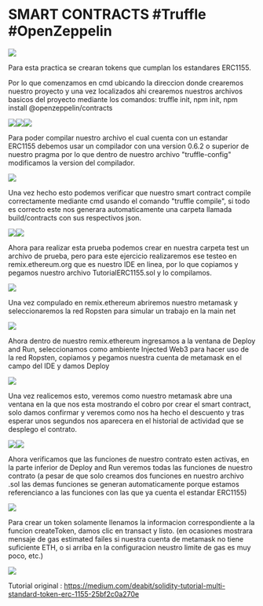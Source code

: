 # SMART CONTRACTS #Truffle #OpenZeppelin 

![](img/token1155.jpg)

Para esta practica se crearan tokens que cumplan los estandares ERC1155. 

Por lo que comenzamos en cmd ubicando la direccion donde crearemos nuestro proyecto y una vez localizados ahi crearemos nuestros archivos basicos del proyecto mediante los comandos: truffle init, npm init, npm install @openzeppelin/contracts

![](img/erc1155_01.png)![](img/erc1155_02.png)![](img/erc1155_03.png)

Para poder compilar nuestro archivo el cual cuenta con un estandar ERC1155 debemos usar un compilador con una version 0.6.2 o superior de nuestro pragma por lo que dentro de nuestro archivo "truffle-config" modificamos la version del compilador.

![](img/erc1155_04.png)

Una vez hecho esto podemos verificar que nuestro smart contract compile correctamente mediante cmd usando el comando "truffle compile", si todo es correcto este nos generara automaticamente una carpeta llamada build/contracts con sus respectivos json.

![](img/erc1155_05.png)![](img/erc1155_06.png)

Ahora para realizar esta prueba podemos crear en nuestra carpeta test un archivo de prueba, pero para este ejercicio realizaremos ese testeo en remix.ethereum.org que es nuestro IDE en linea, por lo que copiamos y pegamos nuestro archivo TutorialERC1155.sol y lo compilamos.

![](img/erc1155_07.png)

Una vez compulado en remix.ethereum abriremos nuestro metamask y seleccionaremos la red Ropsten para simular un trabajo en la main net

![](img/erc1155_08.png)

Ahora dentro de nuestro remix.ethereum ingresamos a la ventana de Deploy and Run, seleccionamos como ambiente Injected Web3 para hacer uso de la red Ropsten, copiamos y pegamos nuestra cuenta de metamask en el campo del IDE y damos Deploy

![](img/erc1155_09.png)

Una vez realicemos esto, veremos como nuestro metamask abre una ventana en la que nos esta mostrando el cobro por crear el smart contract, solo damos confirmar y veremos como nos ha hecho el descuento y tras esperar unos segundos nos aparecera en el historial de actividad que se desplego el contrato.

![](img/erc1155_10.png)![](img/erc1155_11.png)

Ahora verificamos que las funciones de nuestro contrato esten activas, en la parte inferior de Deploy and Run veremos todas las funciones de nuestro contrato (a pesar de que solo creamos dos funciones en nuestro archivo .sol las demas funciones se generan automaticamente porque estamos referencianco a las funciones con las que ya cuenta el estandar ERC1155)

![](img/erc1155_12.png)

Para crear un token solamente llenamos la informacion correspondiente a la funcion createToken, damos clic en transact y listo. (en ocasiones mostrara mensaje de gas estimated failes si nuestra cuenta de metamask no tiene suficiente ETH, o si arriba en la configuracion neustro limite de gas es muy poco, etc.)

![](img/erc1155_13.png)

Tutorial original : https://medium.com/deabit/solidity-tutorial-multi-standard-token-erc-1155-25bf2c0a270e